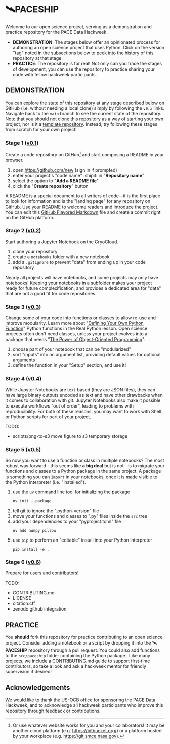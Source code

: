 # 🛰️PACESHIP

Welcome to our open science project, serving as a demonstration and practice repository for the PACE Data Hackweek.

- **DEMONSTRATION**:
  The stages below offer an opinionated process for authoring an open science project that uses Python.
  Click on the version "[tag]" noted in the subsections below to peek into the history of this repository at that stage.
- **PRACTICE**:
  The repository is for real! Not only can you trace the stages of development,
  you can use the repository to practice sharing your code with fellow hackweek participants.

[tag]: https://git-scm.com/book/en/v2/Git-Basics-Tagging

## DEMONSTRATION

You can explore the state of this repository at any stage described below on GitHub (i.e. without needing a local clone)
simply by following the `v0.x` links.
Navigate back to the `main` branch to see the current state of the repository.
Note that you should not clone this repository as a way of starting your own project, nor is it a [template repository].
Instead, try following these stages from scratch for your own project!

[template repository]: https://docs.github.com/en/repositories/creating-and-managing-repositories/creating-a-repository-from-a-template

### Stage 1 ([v0.1](../../tree/v0.1))

Create a code repository on GitHub[^1] and start composing a README in your browser.

1. open https://github.com/new (sign in if prompted)
1. enter your project's "code name" :shipit: in "**Repository name**"
1. select the option to "**Add a README file**"
1. click the "**Create repository**" button

A README is a special document to all writers of code&mdash;it is the first place to look for information and is the "landing page" for any repository on GitHub.
Use your README to welcome readers and introduce the project.
You can edit this [GitHub Flavored Markdown][GFM] file and create a commit right on the GitHub platform.

[GFM]: https://docs.github.com/en/get-started/writing-on-github
[^1]: Or use whatever website works for you and your collaborators! It may be another cloud platform (e.g. https://bitbucket.org/) or a platform hosted by your workplace (e.g. https://git.smce.nasa.gov).

### Stage 2 ([v0.2](../../tree/v0.2))

Start authoring a Jupyter Notebook on the CryoCloud.

1. clone your repository
1. create a `notebooks` folder with a new notebook
1. add a `.gitignore` to prevent "data" from ending up in your code repository

Nearly all projects will have notebooks, and some projects may only have notebooks!
Keeping your notebooks in a subfolder makes your project ready for future complexification, and provides a dedicated area for "data" that are not a good fit for code repositories.

### Stage 3 ([v0.3](../../tree/v0.3))

Change some of your code into functions or classes to allow re-use and improve modularity.
Learn more about "[Defining Your Own Python Function]" Python functions in the Real Python lesson.
Open science projects often don't need classes, unless your project evolves into a package that needs "[The Power of Object-Oriented Programming]".

1. choose part of your notebook that can be "modularized"
1. sort "inputs" into an argument list, providing default values for optional arguments
1. define the function in your "Setup" section, and use it!

[Defining Your Own Python Function]: https://realpython.com/defining-your-own-python-function/
[The Power of Object-Oriented Programming]: https://realpython.com/python-classes/

### Stage 4 ([v0.4](../../tree/v0.4))

While Jupyter Notebooks are text-based (they are JSON files), they can have large binary outputs encoded as text and have other drawbacks when it comes to collaboration with git.
Jupyter Notebooks also make it possible to execute workflows "out of order", leading to problems with reproducibility.
For both of these reasons, you may want to work with Shell or Python scripts for part of your project.

TODO:
- scripts/png-to-s3 move figure to s3 temporary storage

### Stage 5 ([v0.5](../../tree/v0.5))

So now you want to use a function or class in multiple notebooks?
The most robust way forward&mdash;this seems like **a big deal** but is not&mdash;is to migrate your functions and classes to a Python package in the same project.
A package is something you can `import` in your notebooks, once it is made visible to the Python interpreter (i.e. "installed").

1. use the `uv` command line tool for initializing the package
    ```shell
    uv init --package
    ```
1. tell git to ignore the ".python-version" file
1. move your functions and classes to ".py" files inside the `src` tree
1. add your dependencies to your "pyproject.toml" file
    ```shell
    uv add numpy pillow
    ```
1. use `pip` to perform an "editable" install into your Python interpreter
    ```shell
    pip install -e .
    ```

### Stage 6 ([v0.6](../../tree/v0.6))

Prepare for users and contributors!

TODO:
- CONTRIBUTING.md
- LICENSE
- citation.cff
- zenodo github integration

## PRACTICE

You **should** fork this repository for practice contributing to an open science project.
Consider adding a notebook or a script by dropping it into the 🛰️**PACESHIP** repository through a pull request.
You could also add functions to the `src/paceship` folder containing the Python package .
Like many projects, we include a CONTRIBUTING.md guide to support first-time contributors, so take a look and ask a hackweek mentor for friendly supervision if desired!

## Acknowledgements

We would like to thank the US-OCB office for sponsoring the PACE Data Hackweek, and to acknowledge all hackweek
participants who improve this repository through feedback or contributions.
